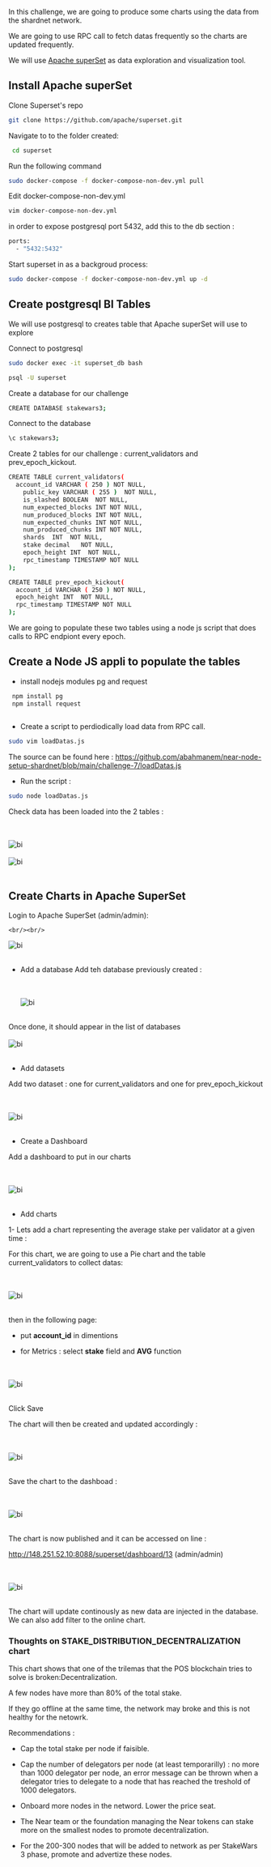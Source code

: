 
In this challenge, we are going to produce some charts using the data from the shardnet network.

We are going to use RPC call to fetch datas frequently so the charts are updated frequently.

We will use [Apache superSet](https://superset.apache.org/) as data exploration and visualization tool. 

## Install Apache superSet
 
  Clone Superset's repo 
 
  ```bash
  git clone https://github.com/apache/superset.git
  ```
 
 Navigate to to the folder created:  
 
```bash
 cd superset
```
 
Run the following command 
  
 ```bash 
sudo docker-compose -f docker-compose-non-dev.yml pull
```

Edit docker-compose-non-dev.yml
 
 ```bash 
 vim docker-compose-non-dev.yml
 ```
  
  in order to expose postgresql port 5432,  add this to the db section :
  
  ```bash
  ports:
    - "5432:5432"
  ```
  
  Start superset in as a backgroud process:

```bash
sudo docker-compose -f docker-compose-non-dev.yml up -d
```


## Create postgresql BI Tables

We will use postgresql to creates table that Apache superSet will use to explore 


Connect to postgresql 

```bash
sudo docker exec -it superset_db bash

psql -U superset

```

Create a database for our challenge 

```bash
CREATE DATABASE stakewars3;
```
Connect to  the database 

```bash
\c stakewars3;
```

Create 2 tables for our challenge : current_validators and prev_epoch_kickout.

```bash
CREATE TABLE current_validators(
  account_id VARCHAR ( 250 ) NOT NULL,
	public_key VARCHAR ( 255 )  NOT NULL,
	is_slashed BOOLEAN  NOT NULL,
	num_expected_blocks INT NOT NULL,
	num_produced_blocks INT NOT NULL,
	num_expected_chunks INT NOT NULL,
	num_produced_chunks INT NOT NULL,
	shards  INT  NOT NULL,
	stake decimal   NOT NULL,
	epoch_height INT  NOT NULL,
	rpc_timestamp TIMESTAMP NOT NULL
);
```


```bash
CREATE TABLE prev_epoch_kickout(
  account_id VARCHAR ( 250 ) NOT NULL,
  epoch_height INT  NOT NULL,
  rpc_timestamp TIMESTAMP NOT NULL
);

```


We are going to populate these two tables using a node js script that does calls  to RPC endpiont every epoch.

## Create a Node JS appli to populate the tables


  *  install  nodejs modules pg and request
  
  
  ```bash
   npm install pg
   npm install request
   
  ```
  
  
  * Create a script to  perdiodically load data from RPC call.
  
  ```bash
  sudo vim loadDatas.js   
  ```
  
  The source can be found here :  https://github.com/abahmanem/near-node-setup-shardnet/blob/main/challenge-7/loadDatas.js
  
  * Run the script : 
  
  ```bash
  sudo node loadDatas.js   
  ```
  
  Check data has been loaded into the 2 tables : 
  
  
  <br/><br/>
  ![bi](../assets/bi/current_val_data.png "bi") 
  <br/><br/>
  ![bi](../assets/bi/prev_epoch_kickout_data.png "bi") 
  <br/><br/>
  
  
  
  
  ## Create Charts in Apache SuperSet
  
  Login to Apache SuperSet (admin/admin):
  
    <br/><br/>
  ![bi](../assets/bi/superset_login.png "bi") 
  <br/><br/>
  
  
  * Add a database
  Add teh database previously created :
  
      <br/><br/>
  ![bi](../assets/bi/superset_db_1.png "bi") 
  <br/><br/>
  
  Once done, it should appear in the list of databases
      <br/><br/>
  ![bi](../assets/bi/superset_db_2.png "bi") 
  <br/><br/>
  
  * Add datasets
  
  Add two dataset : one for  current_validators and one for prev_epoch_kickout
  
  <br/><br/>
  ![bi](../assets/bi/add_dataset.png "bi") 
  <br/><br/>
  
  
  * Create a Dashboard
  
  Add a dashboard to put in our charts
  
  <br/><br/>
  ![bi](../assets/bi/add_dashboard.png "bi") 
  <br/><br/>
  
    
  
  * Add charts 
  
  1- Lets add a chart representing the average stake per validator at a given time :
  
  For this chart, we are going to use a Pie chart and the table current_validators to collect datas:
  
  <br/><br/>
  ![bi](../assets/bi/add_chart.png "bi") 
  <br/><br/>
  
  
  then in the following page:
  
  - put **account_id** in dimentions
  
  - for Metrics : select **stake** field and **AVG** function
  


 <br/><br/>
  ![bi](../assets/bi/add_chart1.png "bi") 
  <br/><br/>

  Click Save
  
 The chart will then be created and updated accordingly :
 
  
  <br/><br/>
  ![bi](../assets/bi/add_chart2.png "bi") 
  <br/><br/>
  
  
  Save the chart to the dashboad :
 
  <br/><br/>
  ![bi](../assets/bi/add_chart3.png "bi") 
  <br/><br/>
  
 The chart is now published and it can be accessed on line :
 
 http://148.251.52.10:8088/superset/dashboard/13 (admin/admin)
 
 
  <br/><br/>
  ![bi](../assets/bi/dashboard.png "bi") 
  <br/><br/>
  
  The chart will update continously as new data are injected in the database.
  We can also add filter to the online chart.
 
 
 ### Thoughts on STAKE_DISTRIBUTION_DECENTRALIZATION chart
 
 This chart shows that one of the trilemas that the POS blockchain tries to solve is broken:Decentralization.
    
 A few nodes have more than 80% of the total stake.
    
 If they go offline at the same time, the network may broke and this is not healthy for the netowrk.
    
 Recommendations :
    
 * Cap the total stake per node if faisible.
 
 * Cap the number of delegators per node (at least temporarilly) : no more than 1000 delegator per node, an error message can be thrown when a 		delegator tries to delegate to a node that has reached the treshold of 1000 delegators.
    
 * Onboard more nodes in the netword. Lower the price seat.
    
 * The Near team or the foundation managing the Near tokens can stake more on the smallest nodes to promote decentralization.

 * For the 200-300 nodes that will be added to network as per StakeWars 3 phase, promote and advertize these nodes.  

 
     
     
    

